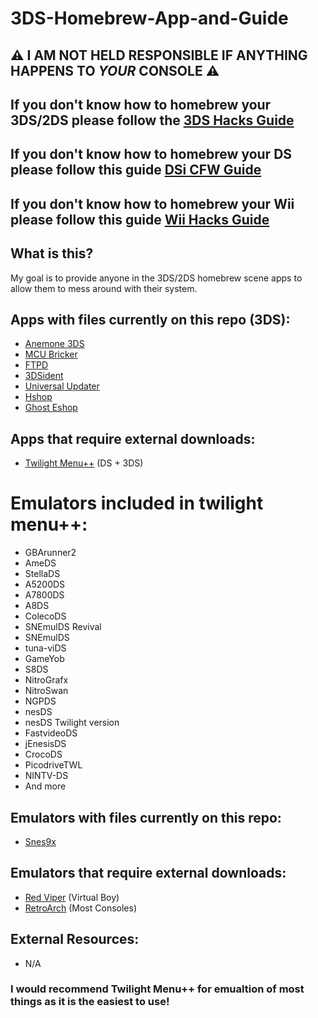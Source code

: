 # 3DS-Homebrew-App-and-Guide

## ⚠️ **I AM NOT HELD RESPONSIBLE IF ANYTHING HAPPENS TO _YOUR_ CONSOLE** ⚠️

## If you don't know how to homebrew your 3DS/2DS please follow the [3DS Hacks Guide](https://3ds.hacks.guide/)

## If you don't know how to homebrew your DS please follow this guide [DSi CFW Guide](https://dsi.cfw.guide)

## If you don't know how to homebrew your Wii please follow this guide [Wii Hacks Guide](https://wii.hacks.guide)

## What is this?

My goal is to provide anyone in the 3DS/2DS homebrew scene apps to allow them to mess around with their system.

## Apps with files currently on this repo (3DS):
- [Anemone 3DS](https://github.com/astronautlevel2/Anemone3DS/releases)
- [MCU Bricker](https://github.com/MechanicalDragon0687/MCU_Bricker_tinydb)
- [FTPD](https://github.com/mtheall/ftpd)
- [3DSident](https://github.com/joel16/3DSident/releases)
- [Universal Updater](https://github.com/Universal-Team/Universal-Updater/releases)
- [Hshop](https://hshop.erista.me/3hs)
- [Ghost Eshop](http://ghosteshop.com)

## Apps that require external downloads:
- [Twilight Menu++](https://github.com/DS-Homebrew/TWiLightMenu) (DS + 3DS)

# Emulators included in twilight menu++:
- GBArunner2
- AmeDS
- StellaDS
- A5200DS
- A7800DS
- A8DS
- ColecoDS
- SNEmulDS Revival
- SNEmulDS
- tuna-viDS
- GameYob
- S8DS
- NitroGrafx
- NitroSwan
- NGPDS
- nesDS
- nesDS Twilight version
- FastvideoDS
- jEnesisDS
- CrocoDS
- PicodriveTWL
- NINTV-DS
- And more

## Emulators with files currently on this repo:
- [Snes9x](https://github.com/bubble2k16/snes9x_3ds)

## Emulators that require external downloads:
- [Red Viper](https://github.com/skyfloogle/red-viper/releases) (Virtual Boy)
- [RetroArch](https://www.retroarch.com/?page=platforms) (Most Consoles)

## External Resources:
- N/A

### I would recommend Twilight Menu++ for emualtion of most things as it is the easiest to use!
